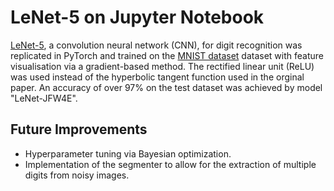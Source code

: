 # LeNet-5 on Jupyter Notebook
[LeNet-5](/Lecun98.pdf), a convolution neural network (CNN), for digit recognition was replicated in PyTorch and trained on the [MNIST dataset]([LeNet-5/Lecun98.pdf](https://www.kaggle.com/datasets/hojjatk/mnist-dataset))
dataset with feature visualisation via a gradient-based method. The rectified linear unit (ReLU) was used instead of the hyperbolic tangent function used in the orginal paper. An accuracy of over 97% on the test dataset was 
achieved by model "LeNet-JFW4E".

## Future Improvements

- Hyperparameter tuning via Bayesian optimization.
- Implementation of the segmenter to allow for the extraction of multiple digits from noisy images.

